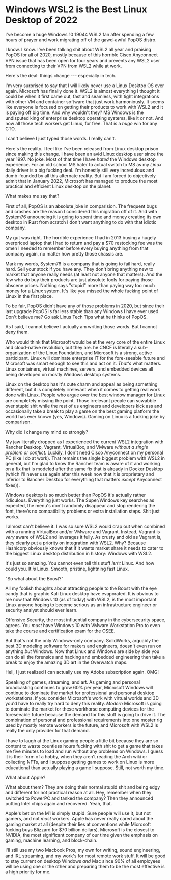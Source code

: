 # Windows WSL2 is the Best Linux Desktop of 2022

I've become a huge Windows 10 19044 WSL2 fan after spending a few hours
of prayer and work migrating off of the gawd-awful PopOS distro.

I know. I know. I've been talking shit about WSL2 all year and praising
PopOS for all of 2020, mostly because of this horrible Cisco Anyconnect
VPN issue that has been open for four years and prevents any WSL2 user
from connecting to their VPN from WSL2 while at work.

Here's the deal: things change --- especially in tech.

I'm very surprised to say that I will likely never use a Linux Desktop
OS ever again.  Microsoft has finally done it. WSL2 is almost everything
I thought it could be when it first came out, fast and seamless, with
tight integrations with other VM and container software that just work
harmoniously. It seems like everyone is focused on getting their
products to work with WSL2 and it is paying off big time. And why
wouldn't they? MS Windows is the undisputed king of enterprise desktop
operating systems, like it or not. And now all those tech workers get
Linux, for free. That is a *huge* win for any CTO.

I can't believe I just typed those words. I really can't.

Here's the reality. I feel like I've been released from Linux desktop
prison since making this change.  I have been an avid Linux desktop user
since the year 1997. No joke.  Most of that time I have *hated* the
Windows desktop experience. For an old school MS hater to actual switch
to MS as my *Linux* daily driver is a big fucking deal. I'm honestly
still very incredulous and dumb-founded by all this alternate reality.
But I am forced to objectively admit that in January 2022, Microsoft has
managed to produce the most practical and efficient Linux desktop on the
planet.

What makes me say that?

First of all, PopOS is an absolute joke in comparision. The frequent
bugs and crashes are the reason I considered this migration off of it.
And with System76 announcing it is going to spent time and money
creating its own desktop in Rust from scratch I don't want anything to
do with that idiotic company. 

My gut was right. The horrible experience I had in 2013 buying a hugely
overpriced laptop that I had to return and pay a \$70 restocking fee was
the omen I needed to remember before every buying anything from that
company again, no matter how pretty those chassis are.  

Mark my words, System76 is a company that is going to fail hard, really
hard.  Sell your stock if you have any. They don't bring anything new to
market that anyone really needs (at least not anyone that matters). And
the few who do buy their products are just absolute fools for paying
those obscene prices. Nothing says "stupid" more than paying way too
much money for a *Linux* system. It's like you missed the whole fucking
point of Linux in the first place. 

To be fair, PopOS didn't have any of those problems in 2020, but since
their last upgrade PopOS is far less stable than any Windows I have ever
used. Don't believe me? Go ask Linus Tech Tips what he thinks of PopOS.

As I said, I cannot believe I actually am writing those words. But
I cannot deny them.

Who would think that Microsoft would be at the very core of the entire
Linux and cloud-native revolution, but they are. he CNCF is literally
a sub-organization of the Linux Foundation, and Microsoft is a strong,
active participant. Linux will dominate enterprise IT for the
fore-seeable future and Microsoft was smart enough to see this and act
on it. *That's* what matters.  Linux containers, virtual machines,
servers, and embedded devices all being developed on mostly Windows
desktop systems.

Linux on the desktop has it's cute charm and appeal as being something
different, but it is completely irrelevant when it comes to getting real
work done with Linux. People who argue over the best window manager for
Linux are completely missing the point. Those irrelevant people can
scwabble over stupid shit while the rest of us engineers and developers
kick ass and occasionally take a break to play a game on the best gaming
platform the world has ever known (yes, Windows). Gaming on Linux is
a fucking joke by comparison.

Why did I change my mind so strongly?

My jaw literally dropped as I experienced the current WSL2 integration
with Rancher Desktop, Vagrant, VirtualBox, and VMware *without a single
problem or conflict.* Luckily, I don't need Cisco Anyconnect on my
personal PC (like I do at work). That remains the single biggest problem
with WSL2 in general, but I'm glad to know the Rancher team is aware of
it and working on a fix that is modeled after the same fix that is
already in Docker Desktop (which I'll never use again after this week
now that it is proprietary and inferior to Rancher Desktop for
everything that matters *except* Anyconnect fixes)).

Windows desktop is so much better than PopOS it's actually rather
ridiculous.  Everything just works. The Super/Windows key searches as
expected, the menu's don't randomly disappear and stop rendering the
font, there's no compatibility problems or extra installation steps.
Shit just works. 

I almost can't believe it. I was so sure WSL2 would crap out when
combined with a running VirtualBox and/or VMware and Vagrant. Instead,
Vagrant is *very* aware of WSL2 and leverages it fully. As crusty and
old as Vagrant is, they clearly put a priority on integration with WSL2.
Why? Because Hashicorp obviously knows that if it wants market share it
needs to cater to the biggest Linux desktop distribution in history:
Windows with WSL2.

It's just so amazing. You cannot even tell this stuff *isn't* Linux. And
how could you. It *is* Linux. Smooth, pristine, lightning fast Linux.

"So what about the Boost?"

All my foolish thoughts about attracting people to the Boost with the
eye candy that is graphic Kali Linux desktop have evaporated. It is
obvious to me now that Windows 10 (as of today) with WSL2, is the most
important Linux anyone hoping to become serious as an infrastructure
engineer or security analyst should ever learn.  

Offensive Security, the most influential company in the cybersecurity
space, agrees. You *must* have Windows 10 with VMware Workstation Pro to
even take the course and certification exam for the OSEE. 

But that's not the only Windows-only company. SolidWorks, arguably the
best 3D modeling software for makers and engineers, doesn't even run on
anything *but* Windows. Now that Linux and Windows are side by side you
can do all the forensics and hacking and embedded engineering then take
a break to enjoy the amazing 3D art in the Overwatch maps.

Hell, I just realized I can actually use my Adobe subscription again.
OMG!

Speaking of games, streaming, and art. As gaming and personal
broadcasting continues to grow 60% per year, Microsoft Windows will
continue to dominate the market for professional and personal desktop
workstations. If you consider Microsoft's work with virtual worlds and
3D you'd have to really try hard to deny this reality. *Modern*
Microsoft is going to dominate the market for these workhorse computing
devices for the foreseeable future because the demand for this stuff is
going to drive it. The combination of personal and professional
requirements into one moster rig used by mostly remote workers is the
future, and Microsoft with WSL2 is really the only provider for that
demand.

I have to laugh at the Linux gaming people a little bit because they are
so content to waste countless hours fucking with shit to get a game that
takes me five minutes to load and run without any problems on Windows.
I guess it is their form of a hobby, when they aren't reading the Arch
wiki or collecting NFTs, and I suppose getting games to work on Linux is
more educational than actually playing a game I suppose. Still, not
worth my time.

What about Apple?

What about them? They are doing their normal stupid shit and being edgy
and different for not practical reason at all. Hey, remember when they
switched to PowerPC and tanked the company? Then they announced putting
Intel chips again and recovered. Yeah, that.

Apple's bet on the M1 is simply stupid. Sure people will use it, but not
gamers, and not *most* workers. Apple has never really cared about the
gaming market at all (despite their lies at conventions while Microsoft
fucking buys Blizzard for \$70 billion dollars).  Microsoft is the
closest to NVIDIA, the most significant company of our time given the
emphasis on gaming, machine learning, and block-chain.

I'll still use my two Macbook Pros, my own for writing, sound
engineering, and IRL streaming, and my work's for most remote work
stuff. It will be good to stay current on desktop Windows *and* Mac
since 90% of all employees will be using one or the other and preparing
them to be the most effective is a high priority for me. 
